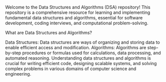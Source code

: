 Welcome to the Data Structures and Algorithms (DSA) repository! This repository is a comprehensive resource for learning and implementing fundamental data structures and algorithms, essential for software development, coding interviews, and computational problem-solving.

What are Data Structures and Algorithms?

Data Structures: Data structures are ways of organizing and storing data to enable efficient access and modification.
Algorithms: Algorithms are step-by-step procedures or formulas used for calculations, data processing, and automated reasoning.
Understanding data structures and algorithms is crucial for writing efficient code, designing scalable systems, and solving complex problems in various domains of computer science and engineering.
